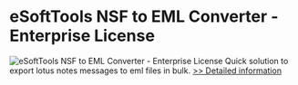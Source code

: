 # eSoftTools NSF to EML Converter - Enterprise License
![eSoftTools NSF to EML Converter - Enterprise License](https://mycommerce.akamaized.net/api/pimages/P300877927/BIG/300877927.GIF)
Quick solution to export lotus notes messages to eml files in bulk.
[>> Detailed information](https://secure.shareit.com/shareit/product.html?productid=300877927&affiliateid=200057808)